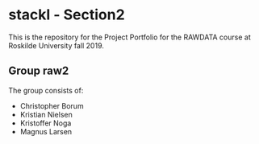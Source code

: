 # stackl - Section2
This is the repository for the Project Portfolio for the RAWDATA course at Roskilde University fall 2019.

## Group raw2

The group consists of:
- Christopher Borum
- Kristian Nielsen
- Kristoffer Noga
- Magnus Larsen
